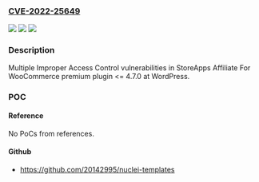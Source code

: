 ### [CVE-2022-25649](https://cve.mitre.org/cgi-bin/cvename.cgi?name=CVE-2022-25649)
![](https://img.shields.io/static/v1?label=Product&message=Affiliate%20For%20WooCommerce%20(WordPress%20plugin)&color=blue)
![](https://img.shields.io/static/v1?label=Version&message=%3C%3D%204.7.0%3C%3D%204.7.0%20&color=brighgreen)
![](https://img.shields.io/static/v1?label=Vulnerability&message=CWE-264%20Permissions%2C%20Privileges%2C%20and%20Access%20Controls&color=brighgreen)

### Description

Multiple Improper Access Control vulnerabilities in StoreApps Affiliate For WooCommerce premium plugin <= 4.7.0 at WordPress.

### POC

#### Reference
No PoCs from references.

#### Github
- https://github.com/20142995/nuclei-templates

